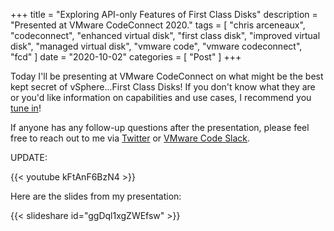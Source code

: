 +++
title = "Exploring API-only Features of First Class Disks"
description = "Presented at VMware CodeConnect 2020."
tags = [
    "chris arceneaux",
    "codeconnect",
    "enhanced virtual disk",
    "first class disk",
    "improved virtual disk",
    "managed virtual disk",
    "vmware code",
    "vmware codeconnect",
    "fcd"
]
date = "2020-10-02"
categories = [
    "Post"
]
+++

Today I'll be presenting at VMware CodeConnect on what might be the best kept secret of vSphere...First Class Disks! If you don't know what they are or you'd like information on capabilities and use cases, I recommend you [tune in](https://vmwarecodeconnect.github.io/CodeConnect2020/Chris/)!

If anyone has any follow-up questions after the presentation, please feel free to reach out to me via [Twitter](https://twitter.com/chris_arceneaux) or [VMware Code Slack](https://code.vmware.com/web/code/join).

UPDATE:

{{< youtube kFtAnF6BzN4 >}}

Here are the slides from my presentation:

{{< slideshare id="ggDql1xgZWEfsw" >}}
